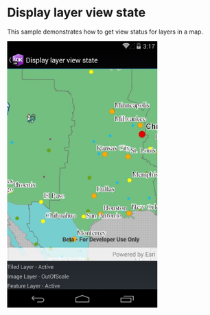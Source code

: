 # Display layer view state

This sample demonstrates how to get view status for layers in a map.

<img src="DisplayLayerViewState.jpg" width="350"/>



